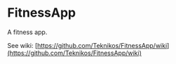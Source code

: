 # FitnessApp
A fitness app.


See wiki: [https://github.com/Teknikos/FitnessApp/wiki](https://github.com/Teknikos/FitnessApp/wiki)
